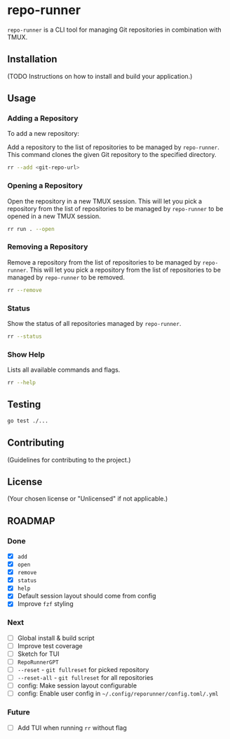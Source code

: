 # repo-runner

`repo-runner` is a CLI tool for managing Git repositories in combination with TMUX.

## Installation

(TODO Instructions on how to install and build your application.)

## Usage

### Adding a Repository

To add a new repository:

Add a repository to the list of repositories to be managed by `repo-runner`.
This command clones the given Git repository to the specified directory.

```sh
rr --add <git-repo-url>
```

### Opening a Repository

Open the repository in a new TMUX session.
This will let you pick a repository from the list of repositories to be managed by `repo-runner` to be opened in a new TMUX session.

```sh
rr run . --open
```

### Removing a Repository

Remove a repository from the list of repositories to be managed by `repo-runner`.
This will let you pick a repository from the list of repositories to be managed by `repo-runner` to be removed.

```sh
rr --remove
```

### Status

Show the status of all repositories managed by `repo-runner`.

```sh
rr --status
```

### Show Help

Lists all available commands and flags.

```sh
rr --help
```

## Testing

```sh
go test ./...
```

## Contributing

(Guidelines for contributing to the project.)

## License

(Your chosen license or "Unlicensed" if not applicable.)

## ROADMAP

### Done

- [x] `add`
- [x] `open`
- [x] `remove`
- [x] `status`
- [x] `help`
- [x] Default session layout should come from config
- [x] Improve `fzf` styling

### Next

- [ ] Global install & build script
- [ ] Improve test coverage
- [ ] Sketch for TUI
- [ ] `RepoRunnerGPT`
- [ ] `--reset` - `git fullreset` for picked repository
- [ ] `--reset-all` - `git fullreset` for all repositories
- [ ] config: Make session layout configurable
- [ ] config: Enable user config in `~/.config/reporunner/config.toml/.yml`

### Future

- [ ] Add TUI when running `rr` without flag
